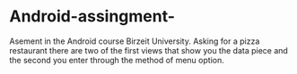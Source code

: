 # Android-assingment-
Asement in the Android course Birzeit University. Asking for a pizza restaurant there are two of the first views that show you the data piece and the second you enter through the method of menu option.
